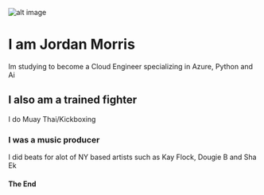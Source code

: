 ![alt image](https://media.licdn.com/dms/image/v2/D4E03AQEhQdI3Nc60Jw/profile-displayphoto-shrink_800_800/profile-displayphoto-shrink_800_800/0/1713480063768?e=1745452800&v=beta&t=h3lke3ac2Q7f9Mh-nFCFXMhNuINmVRRZx1stLKuRMMM)

# I am **Jordan Morris**

Im studying to become a Cloud Engineer specializing in Azure, Python and Ai

## I also am a trained fighter

I do Muay Thai/Kickboxing 

### I was a music producer

I did beats for alot of NY based artists such as Kay Flock, Dougie B and Sha Ek

#### The End


